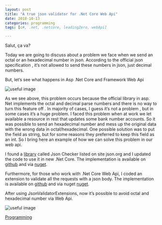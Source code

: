 ```yaml
---
layout: post
title: "A true json validator for .Net Core Web Api"
date: 2018-10-13
categories: programming 
tags: [c#, .net, .netcore, leadingZero, webApi]

---
```


Salut, ça va?

Today we are going to discuss about a problem we face when we send an octal or an hexadecimal number in json. According to the official json specification , it’s not allowed to send these numbers in json, just decimal numbers. 

But, let’s see what happens in Asp .Net Core and Framework Web Api

![useful image]({{site.url}}/assets/json_validator/without_json_validator.png)

As we see above, this problem occurs because the official library in asp. Net implements the octal and decimal parse numbers and there is no way to turn this feature off . In majority of cases, I guess it’s not a problem , but in some cases it’s a huge problem. I faced this problem when at work we let available a resource in rest that updates some bank number accounts. So it was possible to send an hexadecimal number and mess up the original data with the wrong data in octal/hexadecimal. One possible solution was to put the field as string, but for some reasons they preferred to keep this field as an int. So I bring here an example of how we can solve this problem in our web api.

I found a [library](http://www.raboof.com/projects/jsonchecker/) called Json Checker listed on site json.org  and I updated the code to use it in new .Net Core. The implementation is available on [github](https://github.com/wendellantildes/JsonValidator) and via [nuget](https://www.nuget.org/packages/JsonValidatorTool/). 

Furthermore, for those who work with .Net Core Web Api, I coded an extension to validate all the requests with a json body. The implementation is available on [github](https://github.com/wendellantildes/JsonValidatorExtensions) and via nuget [nuget](https://www.nuget.org/packages/JsonValidatorExtensions.NetCore/).

After using JsonValidatorExtensions, now it’s possible to avoid octal and hexadecimal number via Web Api. 

![useful image]({{site.url}}/assets/json_validator/with_json_validator.png)

  <a href="/category/programming" class="badge badge-primary">Programming</a>

  
